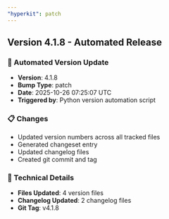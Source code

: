 ```yaml
---
"hyperkit": patch
---
```


## Version 4.1.8 - Automated Release

### 🚀 Automated Version Update
- **Version**: 4.1.8
- **Bump Type**: patch
- **Date**: 2025-10-26 07:25:07 UTC
- **Triggered by**: Python version automation script

### 📋 Changes
- Updated version numbers across all tracked files
- Generated changeset entry
- Updated changelog files
- Created git commit and tag

### 🔧 Technical Details
- **Files Updated**: 4 version files
- **Changelog Updated**: 2 changelog files
- **Git Tag**: v4.1.8
